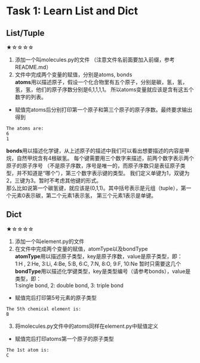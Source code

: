 # Task 1: Learn List and Dict

## List/Tuple  
★☆☆☆☆
1. 添加一个叫molecules.py的文件 （注意文件名前面要加入前缀，参考README.md）
2. 文件中完成两个变量的赋值，分别是atoms, bonds  
 **atoms**用以描述原子，假设一个化合物里有五个原子，分别是碳，氢，氢，氢，氢，他们的原子序数分别是6,1,1,1,1。
所以atoms变量就应该是含有这五个数字的列表。  
 - 赋值完atoms后分别打印第一个原子和第三个原子的原子序数。最终要求输出得到
 ```
 The atoms are:
 6
 1
 ```
 
 **bonds**用以描述化学键，从上述原子的描述中我们可以看出想要描述的内容是甲烷，自然甲烷含有4根碳氢。
每个键需要用三个数字来描述，前两个数字表示两个原子的原子序号
（不是原子序数，序号是唯一的，而原子序数只是表征原子类型，并不知道是“哪个”），第三个数字表示键的类型。
我们定义单键为1，双键为2，三键为3。暂时不考虑其他键的形式。  
那么比如说第一个碳氢键，就应该是(0,1,1)。其中括号表示是元组（tuple），第一个元素0表示碳，第二个元素1表示氢，
第三个元素1表示是单键。

## Dict  
★☆☆☆☆
1. 添加一个叫element.py的文件
2. 在文件中完成两个变量的赋值，atomType以及bondType  
**atomType**用以描述原子类型，key是原子序数，value是原子类型，即：  
1:H , 2:He, 3:Li, 4:Be, 5:B, 6:C, 7:N, 8:O, 9:F, 10:Ne
暂时只需要这几个
**bondType**用以描述化学键类型，key是类型编号（请参考bonds），value是类型，即：  
1:single bond, 2: double bond, 3: triple bond  
 - 赋值完后打印第5号元素的原子类型  
 ```
 The 5th chemical element is:
 B
 ```

3. 将molecules.py文件中的atoms同样在element.py中赋值定义  

 - 赋值完后打印atoms第一个原子的原子类型 
 ```
 The 1st atom is:
 C
 ```
